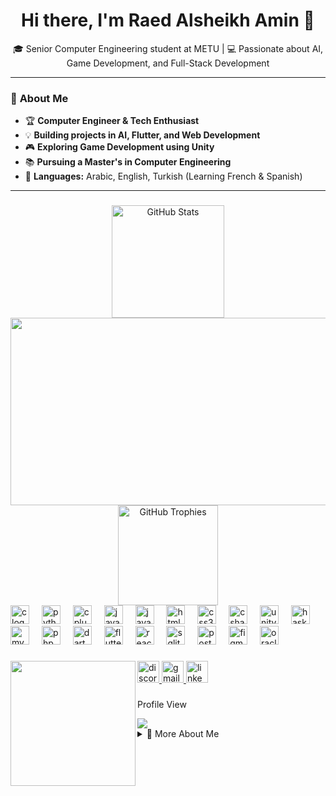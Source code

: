 <h1 align="center">Hi there, I'm Raed Alsheikh Amin 👋</h1>

<p align="center">
  🎓 Senior Computer Engineering student at METU | 💻 Passionate about AI, Game Development, and Full-Stack Development  
</p>

---

### 🚀 **About Me**
- 🏆 **Computer Engineer & Tech Enthusiast**  
- 💡 **Building projects in AI, Flutter, and Web Development**  
- 🎮 **Exploring Game Development using Unity**  
- 📚 **Pursuing a Master's in Computer Engineering**  
- 💬 **Languages:** Arabic, English, Turkish (Learning French & Spanish)

---
###

<div align="center">

  <a href="https://github.com/RaedAlsheikhAmin">
    <img src="https://github-readme-stats.vercel.app/api?username=RaedAlsheikhAmin&hide_title=false&hide_rank=false&show_icons=true&include_all_commits=true&count_private=true&disable_animations=false&theme=midnight-purple&locale=en&hide_border=false" height="180" alt="GitHub Stats" />
  </a>

  <br>

  <a href="https://github.com/RaedAlsheikhAmin">
    <img src="https://github-readme-stats.vercel.app/api/top-langs?username=RaedAlsheikhAmin&layout=compact&langs_count=20&theme=midnight-purple&hide_border=false" height="300" width="1500" alt="Top Languages" />
  </a>

  <br>

  <a href="https://github.com/RaedAlsheikhAmin">
    <img src="https://github-profile-trophy.vercel.app/?username=RaedAlsheikhAmin&theme=dracula&no-frame=true&no-bg=true&margin-w=15" height="160" alt="GitHub Trophies" />
  </a>

</div>



<div align="left">
  <img src="https://cdn.jsdelivr.net/gh/devicons/devicon/icons/c/c-original.svg" height="30" alt="c logo"  />
  <img width="12" />
  <img src="https://cdn.jsdelivr.net/gh/devicons/devicon/icons/python/python-original.svg" height="30" alt="python logo"  />
  <img width="12" />
  <img src="https://cdn.jsdelivr.net/gh/devicons/devicon/icons/cplusplus/cplusplus-original.svg" height="30" alt="cplusplus logo"  />
  <img width="12" />
  <img src="https://cdn.jsdelivr.net/gh/devicons/devicon/icons/java/java-original.svg" height="30" alt="java logo"  />
  <img width="12" />
  <img src="https://cdn.jsdelivr.net/gh/devicons/devicon/icons/javascript/javascript-original.svg" height="30" alt="javascript logo"  />
  <img width="12" />
  <img src="https://cdn.jsdelivr.net/gh/devicons/devicon/icons/html5/html5-original.svg" height="30" alt="html5 logo"  />
  <img width="12" />
  <img src="https://cdn.jsdelivr.net/gh/devicons/devicon/icons/css3/css3-original.svg" height="30" alt="css3 logo"  />
  <img width="12" />
  <img src="https://cdn.jsdelivr.net/gh/devicons/devicon/icons/csharp/csharp-original.svg" height="30" alt="csharp logo"  />
  <img width="12" />
  <img src="https://cdn.jsdelivr.net/gh/devicons/devicon/icons/unity/unity-original.svg" height="30" alt="unity logo" />
  <img width="12" />
  <img src="https://cdn.jsdelivr.net/gh/devicons/devicon/icons/haskell/haskell-original.svg" height="30" alt="haskell logo"  />
  <img width="12" />
  <img src="https://cdn.simpleicons.org/mysql/4479A1" height="30" alt="mysql logo"  />
  <img width="12" />
  <img src="https://cdn.simpleicons.org/php/777BB4" height="30" alt="php logo"  />
  <img width="12" />
  <img src="https://cdn.jsdelivr.net/gh/devicons/devicon/icons/dart/dart-original.svg" height="30" alt="dart logo"  />
  <img width="12" />
  <img src="https://cdn.jsdelivr.net/gh/devicons/devicon/icons/flutter/flutter-original.svg" height="30" alt="flutter logo"  />
  <img width="12" />
  <img src="https://cdn.jsdelivr.net/gh/devicons/devicon/icons/react/react-original.svg" height="30" alt="react logo"  />
  <img width="12" />
  <img src="https://cdn.simpleicons.org/sqlite/003B57" height="30" alt="sqlite logo"  />
  <img width="12" />
  <img src="https://cdn.simpleicons.org/postgresql/4169E1" height="30" alt="postgresql logo"  />
  <img width="12" />
  <img src="https://cdn.jsdelivr.net/gh/devicons/devicon/icons/figma/figma-original.svg" height="30" alt="figma logo"  />
  <img width="12" />
  <img src="https://cdn.jsdelivr.net/gh/devicons/devicon/icons/oracle/oracle-original.svg" height="30" alt="oracle logo"  />

  
</div>

###
<img align="left" height="200" width="200" src="https://media1.tenor.com/m/haNk_BLfeswAAAAd/hello-greeting.gif"  />

###

<div align="left">
 <a href="https://discord.com/users/raedamin#2934" target="_blank">
    <img src="https://img.shields.io/static/v1?message=Discord&logo=discord&label=&color=7289DA&logoColor=white&labelColor=&style=for-the-badge" height="35" alt="discord logo" />
  </a>


  <a href="mailto:Raed.alshekh.amin@gmail.com" target="_blank">
    <img src="https://img.shields.io/static/v1?message=Gmail&logo=gmail&label=&color=D14836&logoColor=white&labelColor=&style=for-the-badge" height="35" alt="gmail logo"  />
  </a>
  <a href="https://www.linkedin.com/in/raed-alsheikh-amin-a50a84219" target="_blank">
    <img src="https://img.shields.io/static/v1?message=LinkedIn&logo=linkedin&label=&color=0077B5&logoColor=white&labelColor=&style=for-the-badge" height="35" alt="linkedin logo"  />
  </a>
</div>

###

<div align="left">
  <p>Profile View</p><img src="https://profile-counter.glitch.me/RaedAlsheikhAmin/count.svg?"  />

<details>
  <summary>📌 More About Me</summary>
  - 🌱 I’m currently learning Game Development Unity <br>
  - 🚀 Part of Tenkofest <br>
  - 🎯 My goal is to contribute to AI and software development <br>
  - ⚡ Fun Fact: I love strategy games!
</details>

</div>

###



